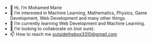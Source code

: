 - 👋 Hi, I’m Mohamed Marie
- 👀 I’m interested in Machine Learning, Mathematics, Physics, Game Development, Web Development and many other things.
- 🌱 I’m currently learning Web Development and Machine Learning.
- 💞️ I’m looking to collaborate on (not sure).
- 📫 How to reach me outsidethebox3310@gmail.com

<!---
Yoyoyo1483369/Yoyoyo1483369 is a ✨ special ✨ repository because its `README.md` (this file) appears on your GitHub profile.
You can click the Preview link to take a look at your changes.
--->
